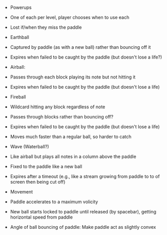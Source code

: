 * Powerups
 * One of each per level, player chooses when to use each
 * Lost if/when they miss the paddle
 * Earthball
  * Captured by paddle (as with a new ball) rather than bouncing off it
  * Expires when failed to be caught by the paddle (but doesn't lose a life?)
 * Airball:
  * Passes through each block playing its note but not hitting it
  * Expires when failed to be caught by the paddle (but doesn't lose a life)
 * Fireball
  * Wildcard hitting any block regardless of note
  * Passes through blocks rather than bouncing off?
  * Expires when failed to be caught by the paddle (but doesn't lose a life)
  * Moves much faster than a regular ball, so harder to catch
 * Wave (Waterball?)
  * Like airball but plays all notes in a column above the paddle
  * Fixed to the paddle like a new ball
  * Expires after a timeout (e.g., like a stream growing from paddle to to of screen then being cut off)

* Movement
 * Paddle accelerates to a maximum volicity
 * New ball starts locked to paddle until released (by spacebar), getting horizontal speed from paddle
 * Angle of ball bouncing of paddle: Make paddle act as slightly convex
